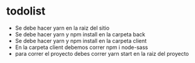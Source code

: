 # todolist
- Se debe hacer yarn en la raiz del sitio
- Se debe hacer yarn y npm install en la carpeta back
- Se debe hacer yarn y npm install en la carpeta client
- En la carpeta client debemos correr npm i node-sass
- para correr el proyecto debes correr yarn start en la raiz del proyecto
